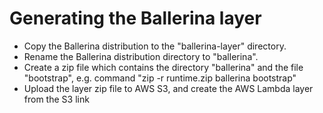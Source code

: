 # Generating the Ballerina layer

- Copy the Ballerina distribution to the "ballerina-layer" directory.
- Rename the Ballerina distribution directory to "ballerina".
- Create a zip file which contains the directory "ballerina" and the file "bootstrap", e.g. command "zip -r runtime.zip ballerina bootstrap"
- Upload the layer zip file to AWS S3, and create the AWS Lambda layer from the S3 link
